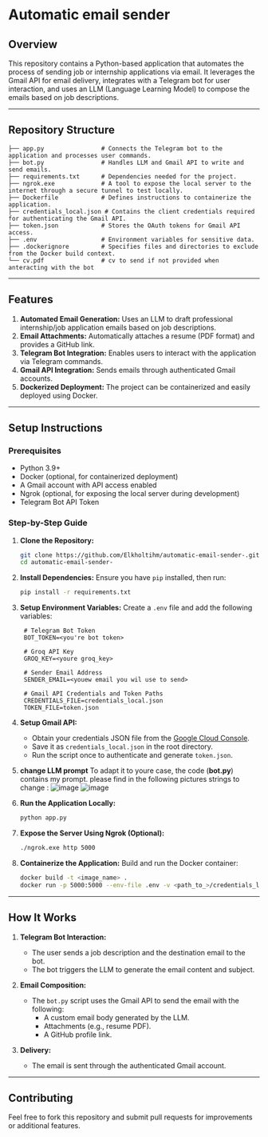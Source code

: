 # Automatic email sender

## Overview

This repository contains a Python-based application that automates the process of sending job or internship applications via email. It leverages the Gmail API for email delivery, integrates with a Telegram bot for user interaction, and uses an LLM (Language Learning Model) to compose the emails based on job descriptions.

---

## Repository Structure

```plaintext
├── app.py                # Connects the Telegram bot to the application and processes user commands.
├── bot.py                # Handles LLM and Gmail API to write and send emails.
├── requirements.txt      # Dependencies needed for the project.
├── ngrok.exe             # A tool to expose the local server to the internet through a secure tunnel to test locally.
├── Dockerfile            # Defines instructions to containerize the application.
├── credentials_local.json # Contains the client credentials required for authenticating the Gmail API.
├── token.json            # Stores the OAuth tokens for Gmail API access.
├── .env                  # Environment variables for sensitive data.
├── .dockerignore         # Specifies files and directories to exclude from the Docker build context.
└── cv.pdf                # cv to send if not provided when anteracting with the bot
```

---

## Features

1. **Automated Email Generation:** Uses an LLM to draft professional internship/job application emails based on job descriptions.
2. **Email Attachments:** Automatically attaches a resume (PDF format) and provides a GitHub link.
3. **Telegram Bot Integration:** Enables users to interact with the application via Telegram commands.
4. **Gmail API Integration:** Sends emails through authenticated Gmail accounts.
5. **Dockerized Deployment:** The project can be containerized and easily deployed using Docker.

---

## Setup Instructions

### Prerequisites

- Python 3.9+
- Docker (optional, for containerized deployment)
- A Gmail account with API access enabled
- Ngrok (optional, for exposing the local server during development)
- Telegram Bot API Token

### Step-by-Step Guide

1. **Clone the Repository:**
   ```bash
   git clone https://github.com/Elkholtihm/automatic-email-sender-.git
   cd automatic-email-sender-
   ```

2. **Install Dependencies:**
   Ensure you have `pip` installed, then run:
   ```bash
   pip install -r requirements.txt
   ```

3. **Setup Environment Variables:**
   Create a `.env` file and add the following variables:
   ```plaintext
    # Telegram Bot Token
    BOT_TOKEN=<you're bot token>
    
    # Groq API Key
    GROQ_KEY=<youre groq_key>
    
    # Sender Email Address
    SENDER_EMAIL=<youew email you wil use to send>
    
    # Gmail API Credentials and Token Paths
    CREDENTIALS_FILE=credentials_local.json
    TOKEN_FILE=token.json
   ```

4. **Setup Gmail API:**
   - Obtain your credentials JSON file from the [Google Cloud Console](https://console.cloud.google.com/).
   - Save it as `credentials_local.json` in the root directory.
   - Run the script once to authenticate and generate `token.json`.

5. **change LLM prompt** 
To adapt it to youre case, the code (**bot.py**) contains my prompt. please find in the following pictures strings to change : 
![image](https://github.com/user-attachments/assets/b0ecc548-c034-4cd0-ab10-c7acd187b0cd)
![image](https://github.com/user-attachments/assets/d4e88f20-bb09-4ed9-8858-1de77c0b9ed7)

6. **Run the Application Locally:**
   ```bash
   python app.py
   ```

7. **Expose the Server Using Ngrok (Optional):**
   ```bash
   ./ngrok.exe http 5000
   ```

8. **Containerize the Application:**
   Build and run the Docker container:
   ```bash
   docker build -t <image_name> .
   docker run -p 5000:5000 --env-file .env -v <path_to_>/credentials_local.json -v <path_to>\token.json:/app/token.json <image_name>
   ```

---

## How It Works

1. **Telegram Bot Interaction:**
   - The user sends a job description and the destination email to the bot.
   - The bot triggers the LLM to generate the email content and subject.

2. **Email Composition:**
   - The `bot.py` script uses the Gmail API to send the email with the following:
     - A custom email body generated by the LLM.
     - Attachments (e.g., resume PDF).
     - A GitHub profile link.

3. **Delivery:**
   - The email is sent through the authenticated Gmail account.

---

## Contributing

Feel free to fork this repository and submit pull requests for improvements or additional features.
